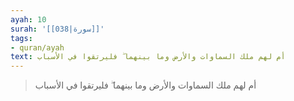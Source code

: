 ```yaml
---
ayah: 10
surah: '[[038|سورة]]'
tags:
- quran/ayah
text: أم لهم ملك السماوات والأرض وما بينهما ۖ فليرتقوا في الأسباب
---
```

> أم لهم ملك السماوات والأرض وما بينهما ۖ فليرتقوا في الأسباب
